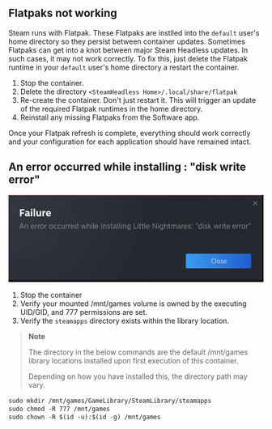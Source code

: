 ## Flatpaks not working

Steam runs with Flatpak. These Flatpaks are instlled into the `default` user's home directory so they persist between container updates. Sometimes Flatpaks can get into a knot between major Steam Headless updates. In such cases, it may not work correctly. To fix this, just delete the Flatpak runtime in your `default` user's home directory a restart the container.

1) Stop the container.
2) Delete the directory `<SteamHeadless Home>/.local/share/flatpak`
3) Re-create the container. Don't just restart it. This will trigger an update of the required Flatpak runtimes in the home directory.
4) Reinstall any missing Flatpaks from the Software app.

Once your Flatpak refresh is complete, everything should work correctly and your configuration for each application should have remained intact.

## An error occurred while installing <game>: "disk write error"

![img.png](./images/disk_write_error.png)

1) Stop the container
2) Verify your mounted /mnt/games volume is owned by the executing UID/GID, and 777 permissions are set.
3) Verify the `steamapps` directory exists within the library location. 

> __Note__
>
> The directory in the below commands are the default /mnt/games library locations installed upon first execution of this container.
> 
> Depending on how you have installed this, the directory path may vary.

```shell
sudo mkdir /mnt/games/GameLibrary/SteamLibrary/steamapps
sudo chmod -R 777 /mnt/games
sudo chown -R $(id -u):$(id -g) /mnt/games
```
